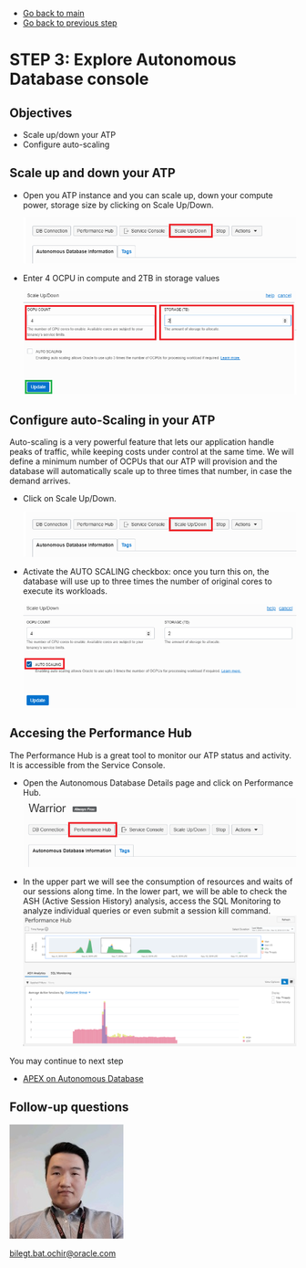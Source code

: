 - [Go back to main](/README.md)
- [Go back to previous step](/step2.md)

# STEP 3: Explore Autonomous Database console #
## Objectives

- Scale up/down your ATP
- Configure auto-scaling

## Scale up and down your ATP

- Open you ATP instance and you can scale up, down your compute power, storage size by clicking on Scale Up/Down.

	![](./images/step3/1.scaleup.PNG)

- Enter 4 OCPU in compute and 2TB in storage values
  
	![](./images/step3/1.scaleup-cont1.PNG)
	
## Configure auto-Scaling in your ATP

Auto-scaling is a very powerful feature that lets our application handle peaks of traffic, while keeping costs under control at the same time. We will define a minimum number of OCPUs that our ATP will provision and the database will automatically scale up to three times that number, in case the demand arrives.

- Click on Scale Up/Down.

	![](./images/step3/1.scaleup.PNG)

- Activate the AUTO SCALING checkbox: once you turn this on, the database will use up to three times the number of original cores to 
  execute its workloads. 
  
	![](./images/step3/1.scaleup-cont2.PNG)

## Accesing the Performance Hub
The Performance Hub is a great tool to monitor our ATP status and activity. It is accessible from the Service Console.

- Open the Autonomous Database Details page and click on Performance Hub.
	![](./images/step3/2.performancehub_1.PNG)

- In the upper part we will see the consumption of resources and waits of our sessions along time. In the lower part, we will be able to check the ASH (Active Session History) analysis, access the SQL Monitoring to analyze individual queries or even submit a session kill command.
	![](./images/step3/2.performancehub.PNG)

You may continue to next step 
- [APEX on Autonomous Database](step4.md)


## Follow-up questions

![](./images/bilegt.jpg)

[bilegt.bat.ochir@oracle.com](mailto:bilegt.bat.ochir@oracle.com)
